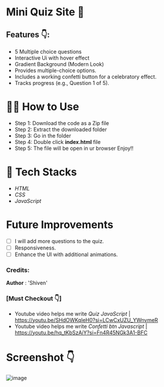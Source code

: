 # Mini Quiz Site 💫

## Features 👇:
- 5 Multiple choice questions
- Interactive Ui with hover effect
- Gradient Background (Modern Look)
- Provides multiple-choice options.
- Includes a working confetti button for a celebratory effect.
- Tracks progress (e.g., Question 1 of 5).

# 👨‍💻 How to Use
- Step 1: Download the code as a Zip file
- Step 2: Extract the downloaded folder
- Step 3: Go in the folder
- Step 4: Double click **index.html** file
- Step 5: The file will be open in ur browser Enjoy!!

# 📁 Tech Stacks

- *HTML*
- *CSS*
- *JavaScript*

# Future Improvements

- [ ] I will add more questions to the quiz.
- [ ] Responsiveness.
- [ ] Enhance the UI with additional animations.

### Credits:
  **Author** : 'Shiven'
  
 ### [Must Checkout 👇]
- Youtube video helps me write *Quiz JavaScript* | https://youtu.be/SHdOWKqIeH0?si=LCwCxUZU_YWnvmeR
- Youtube video helps me write *Confetti btn Javascript* | https://youtu.be/hq_tKbSzAiY?si=Fn4R45NGk3A1-BFC

# Screenshot 👇
![image](https://github.com/user-attachments/assets/e5c3bfbc-4759-4f98-b8c0-746e654228cd)

    

